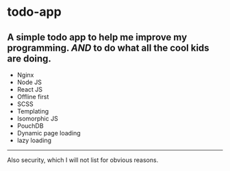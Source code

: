 # todo-app
A simple todo app to help me improve my programming.
*AND* to do what all the cool kids are doing.
---
- Nginx
- Node JS
- React JS
- Offline first
- SCSS
- Templating
- Isomorphic JS
- PouchDB
- Dynamic page loading
- lazy loading
---
Also security, which I will not list for obvious reasons.
